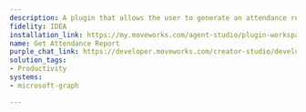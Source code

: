 ```yaml
---
description: A plugin that allows the user to generate an attendance report of a meet.
fidelity: IDEA
installation_link: https://my.moveworks.com/agent-studio/plugin-workspace/plugins?externalAssetId=923bcabf-f1ce-4049-a1b2-7e4b0c6b5801
name: Get Attendance Report
purple_chat_link: https://developer.moveworks.com/creator-studio/developer-tools/purple-chat/?conversation=%7B%22startTimestamp%22%3A%2211%3A43%2BAM%22%2C%22messages%22%3A%5B%7B%22parts%22%3A%5B%7B%22richText%22%3A%22Hi%2C+can+you+get+me+the+attendance+report+for+a+meeting%3F%22%7D%5D%2C%22role%22%3A%22user%22%7D%2C%7B%22parts%22%3A%5B%7B%22richText%22%3A%22Alright.+Please+provide+the+start+and+end+dates+for+the+range+you%27re+interested+in.%22%7D%5D%2C%22role%22%3A%22assistant%22%7D%2C%7B%22parts%22%3A%5B%7B%22richText%22%3A%22Let%27s+go+from+October+1st%2C+2023+to+October+7th%2C+2023.%22%7D%5D%2C%22role%22%3A%22user%22%7D%2C%7B%22parts%22%3A%5B%7B%22richText%22%3A%22Here+are+the+meetings+scheduled+between+October+1st+and+October+7th%3A%22%7D%2C%7B%22richText%22%3A%22%3Col%3E%5Cn++%3Cli%3E%3Cb%3EProject+Update%3C%2Fb%3E+on+October+2nd%2C+2023%3C%2Fli%3E%5Cn++%3Cli%3E%3Cb%3ETeam+Sync%3C%2Fb%3E+on+October+4th%2C+2023%3C%2Fli%3E%5Cn++%3Cli%3E%3Cb%3EClient+Review%3C%2Fb%3E+on+October+6th%2C+2023%3C%2Fli%3E%5Cn%3C%2Fol%3E%5CnPlease+choose+the+number+of+the+meeting+you+want+the+attendance+report+for.%22%7D%5D%2C%22role%22%3A%22assistant%22%7D%2C%7B%22parts%22%3A%5B%7B%22richText%22%3A%22I+want+the+attendance+report+for+the+%3Cb%3EProject+Update%3C%2Fb%3E+meeting%2C+which+is+option+1.%22%7D%5D%2C%22role%22%3A%22user%22%7D%2C%7B%22parts%22%3A%5B%7B%22richText%22%3A%22You+selected+the+%3Cb%3EProject+Update%3C%2Fb%3E+meeting+on+October+2nd%2C+2023.+Is+that+correct%3F%22%7D%5D%2C%22role%22%3A%22assistant%22%7D%2C%7B%22parts%22%3A%5B%7B%22richText%22%3A%22Yes%2C+that%27s+correct.%22%7D%5D%2C%22role%22%3A%22user%22%7D%2C%7B%22parts%22%3A%5B%7B%22reasoningSteps%22%3A%5B%7B%22richText%22%3A%22%3Cp%3ECalling+Ms+Graph+API+to+get+attendance+report%3C%2Fp%3E%22%2C%22status%22%3A%22pending%22%7D%5D%7D%5D%2C%22role%22%3A%22assistant%22%7D%2C%7B%22parts%22%3A%5B%7B%22richText%22%3A%22%3Cp%3EThe+attendance+report+for+the+Teams+meeting+%3Cstrong%3EProject+Update%3C%2Fstrong%3E+on+October+2nd%2C+2023+has+been+successfully+generated.+Here+are+the+updated+details%3A%3C%2Fp%3E%22%7D%2C%7B%22richText%22%3A%22%3Cp%3ETotal+Number+of+participants+for+this+meet+%3A+%26nbsp%3B2%3Cbr%3E%5Cn%3Cbr%3E%5Cn1.+%3Cstrong%3EAttendee+1%3C%2Fstrong%3E%3Cbr%3E%5Cn+%26nbsp%3B-+%3Cstrong%3ERole%3A%3C%2Fstrong%3E+Organizer%3Cbr%3E%5Cn+%26nbsp%3B-+%3Cstrong%3EEmail%3A%3C%2Fstrong%3E+%3Ca+href%3D%5C%22mailto%3Asvc-product-admin%40deepnets.onmicrosoft.com%5C%22+rel%3D%5C%22noopener+noreferrer%5C%22+target%3D%5C%22_blank%5C%22%3Eabc%40example.com%3C%2Fa%3E%3Cbr%3E%5Cn+%26nbsp%3B-+%3Cstrong%3ETotal+Attendance+Duration%3A%3C%2Fstrong%3E+5+minutes+and+40+seconds%3Cbr%3E%5Cn+%26nbsp%3B-+%3Cstrong%3EJoin+Time%3A%3C%2Fstrong%3E+March+28%2C+2025%2C+12%3A11+PM+IST%3Cbr%3E%5Cn+%26nbsp%3B-+%3Cstrong%3ELeave+Time%3A%3C%2Fstrong%3E+March+28%2C+2025%2C+12%3A16+PM+IST%3C%2Fp%3E%5Cn%3Cp%3E2.+%3Cstrong%3EAttendee+2%3C%2Fstrong%3E%3Cbr%3E%5Cn+%26nbsp%3B-+%3Cstrong%3ERole%3A%3C%2Fstrong%3E+Presenter%3Cbr%3E%5Cn+%26nbsp%3B-+%3Cstrong%3EEmail%3A%3C%2Fstrong%3E+%3Ca+href%3D%5C%22mailto%3Avijval.narayana%40moveworks.ai%5C%22+rel%3D%5C%22noopener+noreferrer%5C%22+target%3D%5C%22_blank%5C%22%3Exyz%40example.com%3C%2Fa%3E%3Cbr%3E%5Cn+%26nbsp%3B-+%3Cstrong%3ETotal+Attendance+Duration%3A%3C%2Fstrong%3E+2+minutes+and+17+seconds%3Cbr%3E%5Cn+%26nbsp%3B-+%3Cstrong%3EJoin+Time%3A%3C%2Fstrong%3E+March+28%2C+2025%2C+12%3A14+PM+IST%3Cbr%3E%5Cn+%26nbsp%3B-+%3Cstrong%3ELeave+Time%3A%3C%2Fstrong%3E+March+28%2C+2025%2C+12%3A16+PM+IST%3Cbr%3E%5Cn%3Cbr%3E%5CnIf+you+need+further+assistance+or+details%2C+feel+free+to+ask%21%3C%2Fp%3E%22%7D%2C%7B%22citations%22%3A%5B%7B%22citationTitle%22%3A%22Project+Update+Attendance+Report%22%2C%22connectorName%22%3A%22microsoft-graph%22%7D%5D%7D%5D%2C%22role%22%3A%22assistant%22%7D%2C%7B%22parts%22%3A%5B%7B%22richText%22%3A%22Thank+you%21%22%7D%5D%2C%22role%22%3A%22user%22%7D%2C%7B%22parts%22%3A%5B%7B%22richText%22%3A%22You%27re+welcome%21+If+you+have+any+more+questions%2C+just+let+me+know.%22%7D%5D%2C%22role%22%3A%22assistant%22%7D%5D%7D
solution_tags:
- Productivity
systems:
- microsoft-graph

---
```

